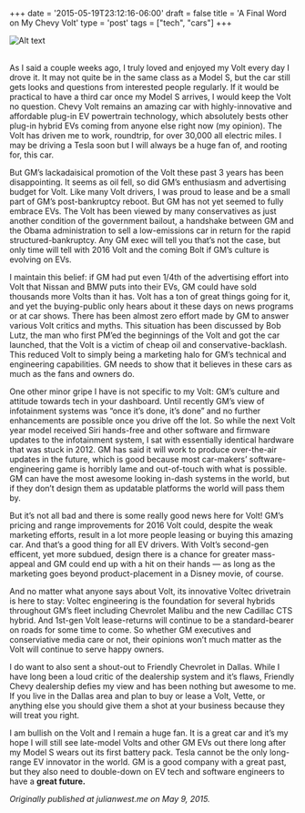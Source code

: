 +++
date = '2015-05-19T23:12:16-06:00'
draft = false
title = 'A Final Word on My Chevy Volt'
type = 'post'
tags = ["tech", "cars"]
+++

<div>
  <img src="https://julianwest.me/Blog/posts/2015/final-word-on-my-Chevy-Volt/volt.jpeg" alt="Alt text">
</div><br />

As I said a couple weeks ago, I truly loved and enjoyed my Volt every day I drove it. It may not quite be in the same class as a Model S, but the car still gets looks and questions from interested people regularly. If it would be practical to have a third car once my Model S arrives, I would keep the Volt no question. Chevy Volt remains an amazing car with highly-innovative and affordable plug-in EV powertrain technology, which absolutely bests other plug-in hybrid EVs coming from anyone else right now (my opinion). The Volt has driven me to work, roundtrip, for over 30,000 all electric miles. I may be driving a Tesla soon but I will always be a huge fan of, and rooting for, this car.<br />

But GM’s lackadaisical promotion of the Volt these past 3 years has been disappointing. It seems as oil fell, so did GM’s enthusiasm and advertising budget for Volt. Like many Volt drivers, I was proud to lease and be a small part of GM’s post-bankruptcy reboot. But GM has not yet seemed to fully embrace EVs. The Volt has been viewed by many conservatives as just another condition of the government bailout, a handshake between GM and the Obama administration to sell a low-emissions car in return for the rapid structured-bankruptcy. Any GM exec will tell you that’s not the case, but only time will tell with 2016 Volt and the coming Bolt if GM’s culture is evolving on EVs.<br />

I maintain this belief: if GM had put even 1/4th of the advertising effort into Volt that Nissan and BMW puts into their EVs, GM could have sold thousands more Volts than it has. Volt has a ton of great things going for it, and yet the buying-public only hears about it these days on news programs or at car shows. There has been almost zero effort made by GM to answer various Volt critics and myths. This situation has been discussed by Bob Lutz, the man who first PM’ed the beginnings of the Volt and got the car launched, that the Volt is a victim of cheap oil and conservative-backlash. This reduced Volt to simply being a marketing halo for GM’s technical and engineering capabilities. GM needs to show that it believes in these cars as much as the fans and owners do.<br />

One other minor gripe I have is not specific to my Volt: GM’s culture and attitude towards tech in your dashboard. Until recently GM’s view of infotainment systems was “once it’s done, it’s done” and no further enhancements are possible once you drive off the lot. So while the next Volt year model received Siri hands-free and other software and firmware updates to the infotainment system, I sat with essentially identical hardware that was stuck in 2012. GM has said it will work to produce over-the-air updates in the future, which is good because most car-makers’ software-engineering game is horribly lame and out-of-touch with what is possible. GM can have the most awesome looking in-dash systems in the world, but if they don’t design them as updatable platforms the world will pass them by.<br />

But it’s not all bad and there is some really good news here for Volt! GM’s pricing and range improvements for 2016 Volt could, despite the weak marketing efforts, result in a lot more people leasing or buying this amazing car. And that’s a good thing for all EV drivers. With Volt’s second-gen efficent, yet more subdued, design there is a chance for greater mass-appeal and GM could end up with a hit on their hands — as long as the marketing goes beyond product-placement in a Disney movie, of course.<br />

And no matter what anyone says about Volt, its innovative Voltec drivetrain is here to stay: Voltec engineering is the foundation for several hybrids throughout GM’s fleet including Chevrolet Malibu and the new Cadillac CTS hybrid. And 1st-gen Volt lease-returns will continue to be a standard-bearer on roads for some time to come. So whether GM executives and conserviative media care or not, their opinions won’t much matter as the Volt will continue to serve happy owners.<br />

I do want to also sent a shout-out to Friendly Chevrolet in Dallas. While I have long been a loud critic of the dealership system and it’s flaws, Friendly Chevy dealership defies my view and has been nothing but awesome to me. If you live in the Dallas area and plan to buy or lease a Volt, Vette, or anything else you should give them a shot at your business because they will treat you right.<br />

I am bullish on the Volt and I remain a huge fan. It is a great car and it’s my hope I will still see late-model Volts and other GM EVs out there long after my Model S wears out its first battery pack. Tesla cannot be the only long-range EV innovator in the world. GM is a good company with a great past, but they also need to double-down on EV tech and software engineers to have a <b>great future.</b><br />


<i>Originally published at julianwest.me on May 9, 2015.</i>